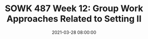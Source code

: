 ---
layout: single_presentation
name: sowk-487-week-12-group-work-approaches-related-to-setting-ii.md
title: "SOWK 487 Week 12: Group Work Approaches Related to Setting II"
date:  2021-03-28 08:00:00
presentation_id: mQheOa
permalink: /mQheOa/
redirect_from:
  - /presentations/mQheOa/sowk-487-week-12-group-work-approaches-related-to-setting-ii
slides: 
  - slide_name: deck-6494-large-0.jpeg
    slide_text: >
      <p><strong>Time</strong>: Wednesday’s from 5:30-8:15<br />
      <strong>Date</strong>: 03/31/21
      <strong>Content</strong>: Group Work Approaches Related to Setting II
      <strong>Reading Assignment</strong>: Garvin et al. (2017) Chapters 17, 19, and 20
      <strong>Due Dates</strong>:</p>
      <ul>
      <li>
      <strong>A-01: Synchronous Class Engagement</strong> Attend class</li>
      <li>
      <strong>A-02: Asynchronous Class Engagement</strong> <a href="https://flipgrid.com/3d03702a" target="_blank" rel="noopener">“W-12 Reflection on Hari TED Talk”</a> due Sunday 04/04/21 at 11:55 PM <em>via Flipgrid</em>
      </li>
      <li>
      <strong>[Extra Credit Assignments] A-05a - Therapeutic Group Participating and Reflective Paper and A-05b - Evidence Based Practices for Culturally Competent Social Work Research Paper</strong> are due Sunday 04/04/21 at 11:55 PM <em>via My Heritage</em>
      </li>
      <li>
      <strong>Read</strong> Garvin et al. (2017) Chapters 17, 19, and 20</li>
      </ul>
      
  - slide_name: deck-6494-large-1.jpeg
    slide_text: >
      <h2>Agenda</h2>
      <ul>
      <li>Activity attempting to change perceptions on discrimination</li>
      <li>Group interventions for partner abuse</li>
      </ul>
      
  - slide_name: deck-6494-large-2.jpeg
    slide_text: >
      <h2>Readings this Week</h2>
      <p>Bargal, D. (2017). Chapter 19 - Groups for reducing intergroup conflicts. In C. D. Garvin, L. M. Gutierrez, &amp; M. J. Galinsky <em>Handbook of Social Work with Groups</em> (pp. 331-343). The Guilford Press.</p>
      <p>Córdova, D., Alers-Rojas, F., Perron, B., Salas-Wright, C. P., &amp; Vaughn, M. G. (2017). Chapter 17 - Group-based approaches to preventing adolescent substance abuse: The state of social work science. In C. D. Garvin, L. M. Gutierrez, &amp; M. J. Galinsky <em>Handbook of Social Work with Groups</em> (pp. 287-305). The Guilford Press.</p>
      <p>Saunders, D. G. (2017). Chapter 20 - Group interventions for partner abuse. In C. D. Garvin, L. M. Gutierrez, &amp; M. J. Galinsky <em>Handbook of Social Work with Groups</em> (pp. 344-359). The Guilford Press.</p>
      
  - slide_name: deck-6494-large-3.jpeg
    slide_text: >
      <blockquote>
      <p>In the Groups for Reducing Intergroup Conflicts, they discuss groups completed in war torn and conflict laden areas. There is intergroup conflict that is common in the united states, such as discrimination.</p>
      </blockquote>
      <blockquote>
      <p>Speed Hating: A Date with Discrimination</p>
      </blockquote>
      <ul>
      <li>Something I was taught by creators at national RHA meeting</li>
      <li>Will have a brief period of time to read the scenario, then act out the conversation</li>
      </ul>
      <blockquote>
      <p>[Whole Class Activity] Have everybody move chairs and tables into speed dating set up…</p>
      </blockquote>
      <blockquote>
      <p>[Activity] Have everybody complete the speed dating topic.</p>
      </blockquote>
      <ul>
      <li>Something I was taught by creators at national RHA meeting</li>
      <li>Will have a brief period of time to read the scenario, then act out the conversation</li>
      </ul>
      <p>Debriefing</p>
      <ul>
      <li>What did you think of the activity</li>
      <li>Any areas that it made you think differently?</li>
      </ul>
      
  - slide_name: deck-6494-large-4.jpeg
    slide_text: >
      <blockquote>
      <p>With partner abuse being such a widespread social, health, and mental health problem, looking to groups to address these complex problems. There are a number of intervention methods that get implemented. These include:</p>
      </blockquote>
      <ul>
      <li>
      <strong>Skills training</strong>: Group leaders model positive behaviors through role plays, followed by the role-play rehearsal of new behaviors by group members. The goal is to enhance relationship skills in in order to replace abusive and other negative behaviors.</li>
      <li>
      <strong>Cognitive Restructuring</strong>: Assumes faulty patterns of thinking lead to negative emotions, which lead to abusive behavior. Focuses on restructuring of these thoughts to reduce anger and fear. Focused on addressing the abuser</li>
      <li>
      <strong>Sex Role Resocialization</strong>: Focus on helping men consider gender equality and greater flexibility in gender roles.</li>
      <li>
      <strong>Awareness of Control Tactics</strong>: Build awareness of control tactics used to gain or maintain dominance over one’s partner.  Includes things such as isolation, demeaning language, control of finances, and other means of control</li>
      <li>
      <strong>Family Systems</strong>: work with dealing with repeated cycles of interaction that may culminate in abuse.</li>
      <li>
      <strong>Trauma Therapy</strong>: Work on healing from previous trauma, and developing empathy.</li>
      </ul>
      <p>(Saunders, 2017)</p>
      
  - slide_name: deck-6494-large-5.jpeg
    slide_text: >
      <p>(Kirst-Ashman et al., 2015)</p>
      <blockquote>
      <p>Social workers can teach women about assertiveness and how to develop assertiveness skills.</p>
      </blockquote>
      <blockquote>
      <p>[Discussion] How many of you have some difficulty with assertiveness? In what ways?</p>
      </blockquote>
      <blockquote>
      <p>Assertiveness involves verbal and nonverbal behavior that is straightforward but not offensive. There are generally thought to be three different styles.</p>
      </blockquote>
      <ul>
      <li>Aggressive Style (“The Persecutor”)
      <ul>
      <li>Answers before the other person is through talking, speak loudly and abusively, glare at the other person, speak “past the issue (accusing, blaming, demeaning”), vehemently expound your feelings and opinions, Value yourself “above others,” and hurt others to avoid hurting yourself</li>
      <li>Dominating, manipulating, and humiliating others</li>
      <li>Frequently hostile in interactions or ignores</li>
      </ul>
      </li>
      <li>Nonassertive / Passive Style (“The Martyr”)
      <ul>
      <li>Likely to hesitate, speak softly, look away, avoid the issue, agree regarding-less of own feelings, not express opinions, value yourself “below” others, and hurt yourself to avoid any chance of hurting others</li>
      <li>Primary aim is to keep others happy</li>
      <li>Put aside her own needs and wants in deference to the wants of others because she doesn’t see herself as important</li>
      </ul>
      </li>
      <li>Assertive Style (“The Balancer”)
      <ul>
      <li>You will answer spontaneously, speak with a conversational tone and volume, looking at the other person, speak to the issue, openly express your personal feelings and opinions, value yourself equally to others, and hurt neither yourself nor others</li>
      <li>Balance her needs and the needs of others</li>
      <li>Involves consideration bot yourself and others</li>
      </ul>
      </li>
      </ul>
      
  - slide_name: deck-6494-large-6.jpeg
    slide_text: >
      <blockquote>
      <p>Assertiveness training helps people to distinguish among assertive, aggressive, and nonassertive responses.The following are steps to help establish assertive behavior:</p>
      </blockquote>
      <ol>
      <li>
      <p>Help client scrutinize actions</p>
      </li>
      <li>
      <p>Ask client to make a record of situations</p>
      </li>
      <li>
      <p>Help client select and focus on some specific instances</p>
      </li>
      <li>
      <p>Help client analyze how reacted</p>
      <ul>
      <li>Eye contact</li>
      <li>Body posture</li>
      <li>Gestures</li>
      <li>Facial expressions</li>
      <li>Voice tone, inflection, and volume</li>
      <li>Timing</li>
      <li>Content</li>
      </ul>
      </li>
      </ol>
      
  - slide_name: deck-6494-large-7.jpeg
    slide_text: >
      <ol start="5">
      <li>Help client identify a role model and examine how that person handled a situation requiring assertiveness</li>
      <li>Assist your client in identifying a range of other new responses for situations where she lacks assertiveness</li>
      </ol>
      
  - slide_name: deck-6494-large-8.jpeg
    slide_text: >
      <ol start="7">
      <li>Ask your client to picture herself in the identified problematic situation</li>
      <li>Help your client practice the way she has envisioned herself being more assertive (role playing, unresolved real life situations)</li>
      <li>Review new assertive responses</li>
      </ol>
      
  - slide_name: deck-6494-large-9.jpeg
    slide_text: >
      <ol start="10">
      <li>Continue practicing steps seven, eight, and nine until comfortable.</li>
      <li>Direct client to try out her new assertiveness approach in real-life situations</li>
      </ol>
      
  - slide_name: deck-6494-large-10.jpeg
    slide_text: >
      <ol start="12">
      <li>Encourage client to continue to expand her assertiveness repertoire until such behavior becomes part of her personal interactive style</li>
      <li>Reinforce your client for her achievements in becoming more assertive</li>
      </ol>
      
  - slide_name: deck-6494-large-11.jpeg
    slide_text: >
      <blockquote>
      <p>[Demonstration] We will imagine that this was an assertiveness training group. Process a real life example with a student where they were either nonassertive or aggressive.</p>
      </blockquote>
      <p>Process the event (Eye contact, Body posture, Gestures, Facial expressions, vocal [voice tone, inflection, and volume], Timing, Content)</p>
      <p>What are things that you could have done differently</p>
      <p>Visualization activity</p>
      <p>Role playing or Unresolved real life situations</p>
      <blockquote>
      <p>[Activity] Help an elbow partner process through a real life conflict where they were either nonassertive or aggressive.</p>
      </blockquote>
      
presentation_description: >
  <p>Week 12 continues to examining group work related to various settings. Córdova et al. (2017) discusses substance abuse and preventing adolescent substance abuse. Connected with this theme, students are to watch a TED talk, <a href="https://youtu.be/PY9DcIMGxMs" target="_blank" rel="noopener">Everything you think you know about addiction is wrong | Johann Hari</a>, and discuss it on Flipgrid. Bargal (2017) talks about reducing intergroup conflicts. We will be doing an activity called that I first did while working on BASW at Eastern Washington University as a part of my participation in the Residential Hall Association as a novel group for addressing prejudice. Finally, Sounders (2017) discusses interventions for partner abuse. We will be talking about assertiveness training and how that can look in groups.</p>
  <p>The agenda for this week is as follows:</p>
  <ul>
  <li>Activity attempting to change perceptions on discrimination</li>
  <li>Group interventions for partner abuse</li>
  </ul>
  <p>Reference</p>
  <p>Bargal, D. (2017). Chapter 19 - Groups for reducing intergroup conflicts. In C. D. Garvin, L. M. Gutierrez, &amp; M. J. Galinsky <em>Handbook of Social Work with Groups</em> (pp. 331-343). The Guilford Press.</p>
  <p>Córdova, D., Alers-Rojas, F., Perron, B., Salas-Wright, C. P., &amp; Vaughn, M. G. (2017). Chapter 17 - Group-based approaches to preventing adolescent substance abuse: The state of social work science. In C. D. Garvin, L. M. Gutierrez, &amp; M. J. Galinsky <em>Handbook of Social Work with Groups</em> (pp. 287-305). The Guilford Press.</p>
  <p>Saunders, D. G. (2017). Chapter 20 - Group interventions for partner abuse. In C. D. Garvin, L. M. Gutierrez, &amp; M. J. Galinsky <em>Handbook of Social Work with Groups</em> (pp. 344-359). The Guilford Press.</p>
  
downloadable_slides: deck-6494.pdf
slides_count: 12
header:
  teaser: deck-6494-thumb-0.jpeg
presentation_video:
location: "Heritage University"
tags:
  - Heritage University
  - BASW Program
  - SOWK 487w
---